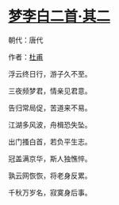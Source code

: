 # [梦李白二首·其二](http://so.gushiwen.org/view_70863.aspx)

朝代：唐代

作者：[杜甫](http://so.gushiwen.org/author_474.aspx)

浮云终日行，游子久不至。

三夜频梦君，情亲见君意。

告归常局促，苦道来不易。

江湖多风波，舟楫恐失坠。

出门搔白首，若负平生志。

冠盖满京华，斯人独憔悴。

孰云网恢恢，将老身反累。

千秋万岁名，寂寞身后事。


